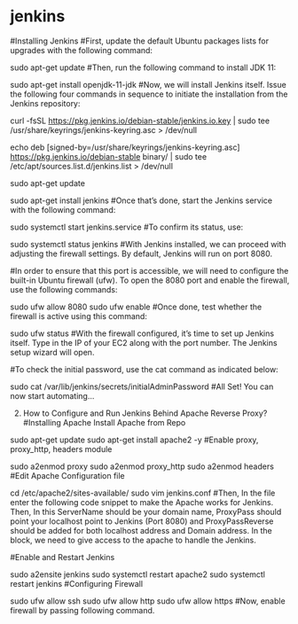 # jenkins


#Installing Jenkins
#First, update the default Ubuntu packages lists for upgrades with the following command:

sudo apt-get update
#Then, run the following command to install JDK 11:

sudo apt-get install openjdk-11-jdk
#Now, we will install Jenkins itself. Issue the following four commands in sequence to initiate the installation from the Jenkins repository:

curl -fsSL https://pkg.jenkins.io/debian-stable/jenkins.io.key | sudo tee \
  /usr/share/keyrings/jenkins-keyring.asc > /dev/null

echo deb [signed-by=/usr/share/keyrings/jenkins-keyring.asc] \
  https://pkg.jenkins.io/debian-stable binary/ | sudo tee \
  /etc/apt/sources.list.d/jenkins.list > /dev/null

sudo apt-get update

sudo apt-get install jenkins
#Once that’s done, start the Jenkins service with the following command:

sudo systemctl start jenkins.service
#To confirm its status, use:

sudo systemctl status jenkins
#With Jenkins installed, we can proceed with adjusting the firewall settings. By default, Jenkins will run on port 8080.

#In order to ensure that this port is accessible, we will need to configure the built-in Ubuntu firewall (ufw). To open the 8080 port and enable the firewall, use the following commands:

sudo ufw allow 8080
sudo ufw enable
#Once done, test whether the firewall is active using this command:

sudo ufw status
#With the firewall configured, it’s time to set up Jenkins itself. Type in the IP of your EC2 along with the port number. The Jenkins setup wizard will open.

#To check the initial password, use the cat command as indicated below:

sudo cat /var/lib/jenkins/secrets/initialAdminPassword
#All Set! You can now start automating...

2. How to Configure and Run Jenkins Behind Apache Reverse Proxy?
#Installing Apache Install Apache from Repo

sudo apt-get update
sudo apt-get install apache2 -y
#Enable proxy, proxy_http, headers module

sudo a2enmod proxy
sudo a2enmod proxy_http
sudo a2enmod headers
#Edit Apache Configuration file

cd /etc/apache2/sites-available/
sudo vim jenkins.conf
#Then, In the file enter the following code snippet to make the Apache works for Jenkins. Then, In this ServerName should be your domain name, ProxyPass should point your localhost point to Jenkins (Port 8080) and ProxyPassReverse should be added for both localhost address and Domain address. In the block, we need to give access to the apache to handle the Jenkins.

 
#Enable and Restart Jenkins

sudo a2ensite jenkins
sudo systemctl restart apache2
sudo systemctl restart jenkins
#Configuring Firewall

sudo ufw allow ssh
sudo ufw allow http
sudo ufw allow https
#Now, enable firewall by passing following command.


